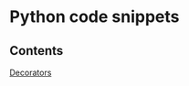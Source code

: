 # Python code snippets


## Contents
[Decorators](https://github.com/evgeny81d/python_code_snippets/tree/main/decorators)